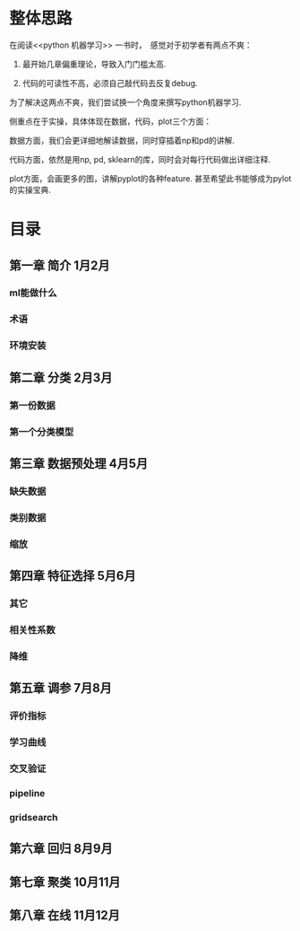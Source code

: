 # 整体思路
在阅读<<python 机器学习>> 一书时，　感觉对于初学者有两点不爽：

1) 最开始几章偏重理论，导致入门门槛太高.

2) 代码的可读性不高，必须自己敲代码去反复debug.

为了解决这两点不爽，我们尝试换一个角度来撰写python机器学习.

侧重点在于实操，具体体现在数据，代码，plot三个方面：

数据方面，我们会更详细地解读数据，同时穿插着np和pd的讲解.

代码方面，依然是用np, pd, sklearn的库，同时会对每行代码做出详细注释.

plot方面，会画更多的图，讲解pyplot的各种feature. 甚至希望此书能够成为pylot的实操宝典.


# 目录

## 第一章 简介   1月2月
### ml能做什么
### 术语
### 环境安装

## 第二章 分类  2月3月
### 第一份数据
### 第一个分类模型
### 


## 第三章 数据预处理 4月5月
### 缺失数据
### 类别数据
### 缩放

## 第四章 特征选择 5月6月
### 其它
### 相关性系数
### 降维

## 第五章 调参  7月8月
### 评价指标
### 学习曲线
### 交叉验证
### pipeline
### gridsearch

##  第六章 回归   8月9月

##  第七章 聚类  10月11月

##  第八章  在线  11月12月

